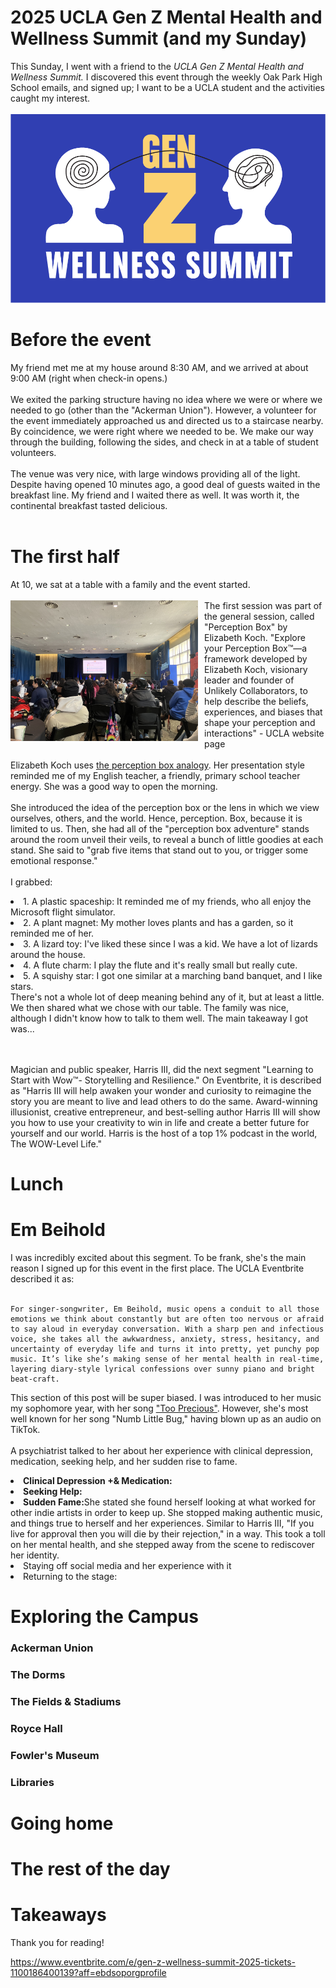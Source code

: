 # 2025 UCLA Gen Z Mental Health and Wellness Summit (and my Sunday)
This Sunday, I went with a friend to the *UCLA Gen Z Mental Health and Wellness Summit.* 
I discovered this event through the weekly Oak Park High School emails, and signed up; I want to be a UCLA student and the activities caught my interest. <br><br>
!["UCLA Wellness Summit"](https://github.com/CaptainSapphire/PH-s-Blog/blob/main/assets/March%202025/unnamed.png?raw=true)

# Before the event
My friend met me at my house around 8:30 AM, and we arrived at about 9:00 AM (right when check-in opens.) <br><br>
We exited the parking structure having no idea where we were or where we needed to go (other than the "Ackerman Union"). However, a volunteer for the event
immediately approached us and directed us to a staircase nearby. By coincidence, we were right where we needed to be. We make our way through the building, following the sides, and check in at a table of student volunteers. <br><br>
The venue was very nice, with large windows providing all of the light. Despite having opened 10 minutes ago, a good deal of guests waited in the breakfast line. My friend and I waited there as well. It was worth it, the continental breakfast tasted delicious. <br><br>

# The first half
At 10, we sat at a table with a family and the event started. <br><br>
<img src="https://github.com/CaptainSapphire/PH-s-Blog/blob/main/assets/March%202025/ucla_2.jpeg?raw=true" alt="Livestream link" style= "float: left; padding-right:10px" width="300"/> The first session was part of the general session, called "Perception Box" by Elizabeth Koch. "Explore your Perception Box™—a framework developed by Elizabeth Koch, visionary leader and founder of Unlikely Collaborators, to help describe the beliefs, experiences, and biases that shape your perception and interactions" - UCLA website page <br><br>
Elizabeth Koch uses [the perception box analogy](https://www.tinybluedotfoundation.org/perception-box). Her presentation style reminded me of my English teacher, a friendly, primary school teacher energy. She was a good way to open the morning. <br><br>
She introduced the idea of the perception box or the lens in which we view ourselves, others, and the world. Hence, perception. Box, because it is limited to us. Then, she had all of the "perception box adventure" stands around the room unveil their veils, to reveal a bunch of little goodies at each stand. She said to "grab five items that stand out to you, or trigger some emotional response." <br><br>
I grabbed:
<li>1. A plastic spaceship: It reminded me of my friends, who all enjoy the Microsoft flight simulator.</li>
<li>2. A plant magnet: My mother loves plants and has a garden, so it reminded me of her.</li>
<li>3. A lizard toy: I've liked these since I was a kid. We have a lot of lizards around the house. </li>
<li>4. A flute charm: I play the flute and it's really small but really cute. </li>
<li>5. A squishy star: I got one similar at a marching band banquet, and I like stars. </li>
There's not a whole lot of deep meaning behind any of it, but at least a little. We then shared what we chose with our table. The family was nice, although I didn't know how to talk to them well. The main takeaway I got was...

<br><br>
Magician and public speaker,  Harris III, did the next segment "Learning to Start with Wow™- Storytelling and Resilience." On Eventbrite, it is described as "Harris III will help awaken your wonder and curiosity to reimagine the story you are meant to live and lead others to do the same. Award-winning illusionist, creative entrepreneur, and best-selling author Harris III will show you how to use your creativity to win in life and create a better future for yourself and our world. Harris is the host of a top 1% podcast in the world, The WOW-Level Life."

# Lunch


# Em Beihold
I was incredibly excited about this segment. To be frank, she's the main reason I signed up for this event in the first place. The UCLA Eventbrite described it as: <br><br>
```
For singer-songwriter, Em Beihold, music opens a conduit to all those emotions we think about constantly but are often too nervous or afraid to say aloud in everyday conversation. With a sharp pen and infectious voice, she takes all the awkwardness, anxiety, stress, hesitancy, and uncertainty of everyday life and turns it into pretty, yet punchy pop music. It’s like she’s making sense of her mental health in real-time, layering diary-style lyrical confessions over sunny piano and bright beat-craft.

```
This section of this post will be super biased. I was introduced to her music my sophomore year, with her song ["Too Precious"](https://www.youtube.com/watch?v=kHNCHjmFSck). However, she's most well known for her song "Numb Little Bug," having blown up as an audio on TikTok. <br><br>
A psychiatrist talked to her about her experience with clinical depression, medication, seeking help, and her sudden rise to fame. 

<li> <strong>Clinical Depression +& Medication:</strong> </li>

<li><strong>Seeking Help:</strong> </li> 

<li> <strong>Sudden Fame:</strong>She stated she found herself looking at what worked for other indie artists in order to keep up. She stopped making authentic music, and things true to herself and her experiences. Similar to Harris III, "If you live for approval then you will die by their rejection," in a way. This took a toll on her mental health, and she stepped away from the scene to rediscover her identity. </li>

<li>Staying off social media and her experience with it </li> 
<li>Returning to the stage: </li>

# Exploring the Campus

### Ackerman Union

### The Dorms

### The Fields & Stadiums

### Royce Hall

### Fowler's Museum

### Libraries


# Going home

# The rest of the day

# Takeaways

Thank you for reading!

https://www.eventbrite.com/e/gen-z-wellness-summit-2025-tickets-1100186400139?aff=ebdsoporgprofile
